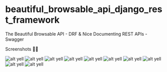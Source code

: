 # beautiful_browsable_api_django_rest_framework
The Beautiful Browsable API - DRF &amp; Nice Documenting REST APIs - Swagger

Screenshots 👻👻

![alt yell](https://raw.githubusercontent.com/ngohoangyell/beautiful_browsable_api_django_rest_framework/master/readme_docs/1.png)
![alt yell](https://raw.githubusercontent.com/ngohoangyell/beautiful_browsable_api_django_rest_framework/master/readme_docs/2.png)
![alt yell](https://raw.githubusercontent.com/ngohoangyell/beautiful_browsable_api_django_rest_framework/master/readme_docs/3.png)
![alt yell](https://raw.githubusercontent.com/ngohoangyell/beautiful_browsable_api_django_rest_framework/master/readme_docs/4.png)
![alt yell](https://raw.githubusercontent.com/ngohoangyell/beautiful_browsable_api_django_rest_framework/master/readme_docs/5.png)
![alt yell](https://raw.githubusercontent.com/ngohoangyell/beautiful_browsable_api_django_rest_framework/master/readme_docs/6.png)
![alt yell](https://raw.githubusercontent.com/ngohoangyell/beautiful_browsable_api_django_rest_framework/master/readme_docs/7.png)
![alt yell](https://raw.githubusercontent.com/ngohoangyell/beautiful_browsable_api_django_rest_framework/master/readme_docs/8.png)
![alt yell](https://raw.githubusercontent.com/ngohoangyell/beautiful_browsable_api_django_rest_framework/master/readme_docs/9.png)
![alt yell](https://raw.githubusercontent.com/ngohoangyell/beautiful_browsable_api_django_rest_framework/master/readme_docs/10.png)
